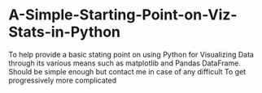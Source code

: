 # A-Simple-Starting-Point-on-Viz-Stats-in-Python
To help provide a basic stating point on using Python for Visualizing Data through its various means such as matplotlib and Pandas DataFrame.
Should be simple enough but contact me in case of any difficult
To get progressively more complicated
